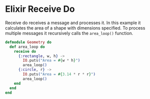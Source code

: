
# Elixir Receive Do

Receive do receives a message and processes it. In this example it calculates the area of a shape with dimensions specified. To process multiple messages it recursively calls the `area_loop()` function.
```elixir
defmodule Geometry do
  def area_loop do
    receive do
      {:rectangle, w, h} ->
        IO.puts("Area = #{w * h}")
        area_loop()
      {:circle, r} ->
        IO.puts("Area = #{3.14 * r * r}")
        area_loop()
    end
  end
end
```